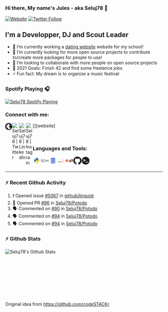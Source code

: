 ### Hi there, My name's Jules - aka Seluj78 👋

[![Website](https://img.shields.io/website?style=for-the-badge&url=https%3A%2F%2Fjuleslasne.com)](https://juleslasne.com)
[![Twitter Follow](https://img.shields.io/twitter/follow/Seluj78?color=1DA1F2&logo=twitter&style=for-the-badge)](https://twitter.com/intent/follow?original_referer=https%3A%2F%2Fgithub.com%2FSeluj78&screen_name=Seluj78)

## I'm a Developper, DJ and Scout Leader

- 🔭 I’m currently working a [dating website][matcha] website for my school!
- 🌱 I’m currently looking for more open source projects to contribute to/create more packages for people to use!
- 👯 I’m looking to collaborate with more people on open source projects
- 🥅 2021 Goals: Finish 42 and find some freelance jobs
- ⚡ Fun fact: My dream is to organize a music festival

### Spotify Playing 🎧
[<img src="https://spotify-now-playing.seluj78.vercel.app/api/spotify" alt="Seluj78 Spotify Playing" width="350" />](https://open.spotify.com/user/21l72khltbnqrea4ho4uyddbi)

### Connect with me:

[<img align="left" alt="juleslasne.com" width="22px" src="https://raw.githubusercontent.com/iconic/open-iconic/master/svg/globe.svg" />][website]
[<img align="left" alt="Seluj78 | Twitter" width="22px" src="https://cdn.jsdelivr.net/npm/simple-icons@v3/icons/twitter.svg" />][twitter]
[<img align="left" alt="Seluj78 | LinkedIn" width="22px" src="https://cdn.jsdelivr.net/npm/simple-icons@v3/icons/linkedin.svg" />][linkedin]
[<img align="left" alt="Seluj78 | Instagram" width="22px" src="https://cdn.jsdelivr.net/npm/simple-icons@v3/icons/instagram.svg" />][instagram]

<br />

### Languages and Tools:

<img align="left" alt="Python" width="26px" src="https://raw.githubusercontent.com/github/explore/80688e429a7d4ef2fca1e82350fe8e3517d3494d/topics/python/python.png" />
<img align="left" alt="Flask" width="26px" src="https://raw.githubusercontent.com/github/explore/80688e429a7d4ef2fca1e82350fe8e3517d3494d/topics/flask/flask.png" />
<img align="left" alt="SQL" width="26px" src="https://raw.githubusercontent.com/github/explore/80688e429a7d4ef2fca1e82350fe8e3517d3494d/topics/sql/sql.png" />
<img align="left" alt="MySQL" width="26px" src="https://raw.githubusercontent.com/github/explore/80688e429a7d4ef2fca1e82350fe8e3517d3494d/topics/mysql/mysql.png" />
<img align="left" alt="Git" width="26px" src="https://raw.githubusercontent.com/github/explore/80688e429a7d4ef2fca1e82350fe8e3517d3494d/topics/git/git.png" />
<img align="left" alt="GitHub" width="26px" src="https://raw.githubusercontent.com/github/explore/78df643247d429f6cc873026c0622819ad797942/topics/github/github.png" />
<img align="left" alt="Terminal" width="26px" src="https://raw.githubusercontent.com/github/explore/80688e429a7d4ef2fca1e82350fe8e3517d3494d/topics/terminal/terminal.png" />

<br />
<br />

---

### :zap: Recent Github Activity
  
<!--START_SECTION:activity-->
1. ❗️ Opened issue [#5067](https://github.com/github/linguist/issues/5067) in [github/linguist](https://github.com/github/linguist)
2. 💪 Opened PR [#96](https://github.com/Seluj78/Potodo/pull/96) in [Seluj78/Potodo](https://github.com/Seluj78/Potodo)
3. 🗣 Commented on [#90](https://github.com/Seluj78/Potodo/issues/90) in [Seluj78/Potodo](https://github.com/Seluj78/Potodo)
4. 🗣 Commented on [#94](https://github.com/Seluj78/Potodo/issues/94) in [Seluj78/Potodo](https://github.com/Seluj78/Potodo)
5. 🗣 Commented on [#94](https://github.com/Seluj78/Potodo/issues/94) in [Seluj78/Potodo](https://github.com/Seluj78/Potodo)
<!--END_SECTION:activity-->

### :zap: Github Stats

  <img align="left" alt="Seluj78's Github Stats" src="https://github-readme-stats.codestackr.vercel.app/api?username=Seluj78&show_icons=true&hide_border=true" />

<br />
<br />
<br />
<br />
<br />
<br />
<br />
<br />
<br />

[matcha]: https://github.com/seluj78/pymatcha
[twitter]: https://twitter.com/seluj78
[instagram]: https://instagram.com/jules_lasne
[linkedin]: https://www.linkedin.com/in/jules-lasne/

Original idea from https://github.com/codeSTACKr
